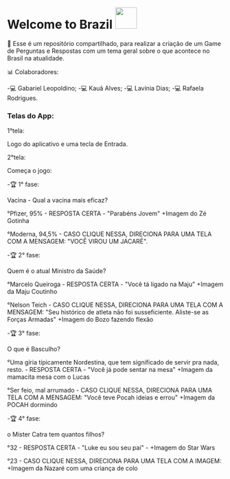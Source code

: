 # Welcome to Brazil <img src="https://media.giphy.com/media/VgCDAzcKvsR6OM0uWg/giphy.gif" width="50"> 
📜  Esse é um repositório compartilhado, para realizar a criação de um Game de Perguntas e Respostas com um tema geral sobre o que acontece no Brasil na atualidade.
 
 📊 Colaboradores:
 
 -💻 Gabariel Leopoldino;
 -💻 Kauã Alves;
 -💻 Lavínia Dias;
 -💻 Rafaela Rodrigues.

### Telas do App:
1°tela: 

Logo do aplicativo e uma tecla de Entrada. 

2°tela: 

Começa o jogo:

-🏆 1° fase: 

Vacina - Qual a vacina mais eficaz?

°Pfizer, 95% - RESPOSTA CERTA - "Parabéns Jovem" +Imagem do Zé Gotinha

°Moderna, 94,5% - CASO CLIQUE NESSA, DIRECIONA PARA UMA TELA COM A MENSAGEM: "VOCÊ VIROU UM JACARÉ".

-🏆 2° fase: 

Quem é o atual Ministro da Saúde?

°Marcelo Queiroga - RESPOSTA CERTA - "Você tá ligado na Maju" +Imagem da Maju Coutinho

°Nelson Teich - CASO CLIQUE NESSA, DIRECIONA PARA UMA TELA COM A MENSAGEM: "Seu histórico de atleta não foi susseficiente. Aliste-se as Forças Armadas" +Imagem do Bozo fazendo flexão

-🏆 3° fase: 

O que é Basculho?

°Uma gíria típicamente Nordestina, que tem significado de servir pra nada, resto. - RESPOSTA CERTA - "Você já pode sentar na mesa" +Imagem da mamacita mesa com o Lucas

°Ser feio, mal arrumado - CASO CLIQUE NESSA, DIRECIONA PARA UMA TELA COM A MENSAGEM: "Você teve Pocah ideias e errou" +Imagem da POCAH dormindo

-🏆 4° fase: 

o Mister Catra tem quantos filhos?

°32 - RESPOSTA CERTA - "Luke eu sou seu pai" - +Imagem do Star Wars

°23 - CASO CLIQUE NESSA, DIRECIONA PARA UMA TELA COM A IMAGEM: +Imagem da Nazaré com uma criança de colo
